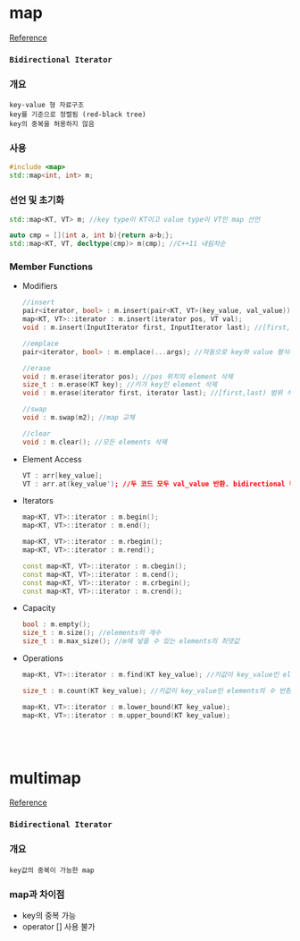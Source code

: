 # map
<a href="https://www.cplusplus.com/reference/map/map/">Reference</a>

### `Bidirectional Iterator`

### 개요

    key-value 형 자료구조
    key를 기준으로 정렬됨 (red-black tree)
    key의 중복을 허용하지 않음

### 사용
```c++
#include <map>
std::map<int, int> m;
```

### 선언 및 초기화
```c++
std::map<KT, VT> m; //key type이 KT이고 value type이 VT인 map 선언

auto cmp = [](int a, int b){return a>b;};
std::map<KT, VT, decltype(cmp)> m(cmp); //C++11 내림차순
```
### Member Functions

* Modifiers
    ```c++
    //insert
    pair<iterator, bool> : m.insert(pair<KT, VT>(key_value, val_value)); //반환되는 pair값은 새로 들어간 곳의 iterator와 insert의 성공 여부. 중복된 key값이 있으면 insert가 실패한다.
    map<KT, VT>::iterator : m.insert(iterator pos, VT val);
    void : m.insert(InputIterator first, InputIterator last); //[first,last) 범위 삽입

    //emplace
    pair<iterator, bool> : m.emplace(...args); //자동으로 key와 value 형식에 맞게 넣어줌

    //erase
    void : m.erase(iterator pos); //pos 위치의 element 삭제
    size_t : m.erase(KT key); //키가 key인 element 삭제
    void : m.erase(iterator first, iterator last); //[first,last) 범위 삭제

    //swap
    void : m.swap(m2); //map 교체

    //clear
    void : m.clear(); //모든 elements 삭제
    ```

* Element Access
    ```c++
    VT : arr[key_value]; 
    VT : arr.at(key_value'); //두 코드 모두 val_value 반환. bidirectional 컨테이너지만 [] 연산자를 사용할 수 있는 게 특징
    ```

* Iterators

    ```c++
    map<KT, VT>::iterator : m.begin();
    map<KT, VT>::iterator : m.end();
    
    map<KT, VT>::iterator : m.rbegin();
    map<KT, VT>::iterator : m.rend();

    const map<KT, VT>::iterator : m.cbegin();
    const map<KT, VT>::iterator : m.cend();
    const map<KT, VT>::iterator : m.crbegin();
    const map<KT, VT>::iterator : m.crend();
    ```

* Capacity

    ```c++
    bool : m.empty();
    size_t : m.size(); //elements의 개수
    size_t : m.max_size(); //m에 넣을 수 있는 elements의 최댓값
    ```

* Operations

    ```c++
    map<Kt, VT>::iterator : m.find(KT key_value); //키값이 key_value인 element의 iterator 반환. 해당 키를 가진 엘리먼트가 없으면 m.end() 반환
    
    size_t : m.count(KT key_value); //키값이 key_value인 elements의 수 반환. 그런데 map은 특성상 key가 unique하기 때문에 항상 0 or 1을 반환

    map<Kt, VT>::iterator : m.lower_bound(KT key_value);
    map<Kt, VT>::iterator : m.upper_bound(KT key_value);
    ```

<br><br>
# multimap
<a href="https://www.cplusplus.com/reference/map/multimap/">Reference</a>

### `Bidirectional Iterator`

### 개요

    key값의 중복이 가능한 map

### map과 차이점

* key의 중복 가능
* operator [] 사용 불가